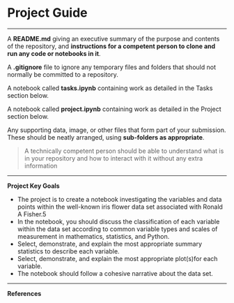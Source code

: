 # Project Guide

---

A **README.md** giving an executive summary of the purpose and contents of the repository, and **instructions for a competent person to clone and run any code or notebooks in it**.

A **.gitignore** file to ignore any temporary files and folders that should not normally be committed to a repository.

A notebook called **tasks.ipynb** containing work as detailed in the Tasks section below.

A notebook called **project.ipynb** containing work as detailed in the Project section below.

Any supporting data, image, or other files that form part of your submission. These should be neatly arranged, using **sub-folders as appropriate**.

> A technically competent person should be able to understand what is in your repository and how to interact with it without any extra information

---

**Project Key Goals**

- The project is to create a notebook investigating the variables and data points within the well-known iris flower data set associated with Ronald A Fisher.5
- In the notebook, you should discuss the classification of each variable within the data set according to common variable types and scales of measurement in mathematics, statistics, and Python.
- Select, demonstrate, and explain the most appropriate summary statistics to describe each variable.
- Select, demonstrate, and explain the most appropriate plot(s)for each variable.
- The notebook should follow a cohesive narrative about the data set.

---

**References**

[^1]: Fisher,R. A.. (1988). Iris. UCI Machine Learning Repository. https://doi.org/10.24432/C56C76.
[^2]: “pandas.DataFrame.head — pandas 2.1.4 documentation” https://pandas.pydata.org/docs/reference/api/pandas.DataFrame.head.html
[^3]: “pandas.DataFrame.info — pandas 2.1.4 documentation https://pandas.pydata.org/docs/reference/api/pandas.DataFrame.info.html
[^4]: “pandas.DataFrame.shape — pandas 2.1.4 documentation” https://pandas.pydata.org/docs/reference/api/pandas.DataFrame.shape.html
[^5]: “Pandas DataFrame describe() Method” https://www.w3schools.com/python/pandas/ref_df_describe.asp#:~:text=The describe() method returns,The average (mean) value.
[^6]: “pandas.DataFrame.isnull” — pandas 2.1.4 documentation” https://pandas.pydata.org/docs/reference/api/pandas.DataFrame.isnull.html
[^7]: “4.2 Types of variables” https://www150.statcan.gc.ca/n1/edu/power-pouvoir/ch8/5214817-eng.htm#
[^8]: “The Anatomy of Data” https://www.ncbi.nlm.nih.gov/pmc/articles/PMC5958489/#:~:text=A qualitative variable, also called,categorical data: nominal and ordinal. 
[^9]: “Categorical and Numerical Types of Data | 365 Data Science” https://365datascience.com/tutorials/statistics-tutorials/numerical-categorical-data/
[^10]: “Types of data & the scales of measurement” https://studyonline.unsw.edu.au/blog/types-of-data#:~:text=Scales of measurement is how,to properly analyse the data.
[^11]: “Python Modules: What are and How to Import Modules in Python? | DataCamp” https://www.datacamp.com/tutorial/modules-in-python
[^12]: “Histograms — Matplotlib 3.8.2 documentation” https://matplotlib.org/stable/gallery/statistics/hist.html
[^13]: “How to Create Subplots in Seaborn (With Examples) - Statology” https://www.statology.org/seaborn-subplots/#:~:text=You%20can%20use%20the%20following,chart%20in%20each%20subplot%20sns.
[^14]: “Violin plot basics — Matplotlib 3.8.2 documentation” https://matplotlib.org/stable/gallery/statistics/violinplot.html
[^15]: “seaborn.relplot — seaborn 0.13.1 documentation” https://seaborn.pydata.org/generated/seaborn.relplot.html
[^16]: “Scatterplot using Seaborn in Python - GeeksforGeeks” https://www.geeksforgeeks.org/scatterplot-using-seaborn-in-python/ 
[^17]: “Visualizing statistical relationships — seaborn 0.13.1 documentation” https://seaborn.pydata.org/tutorial/relational.html
[^18]: “seaborn.catplot — seaborn 0.13.1 documentation” https://seaborn.pydata.org/generated/seaborn.catplot.html
[^19]: “seaborn.PairGrid — seaborn 0.13.1 documentation” https://seaborn.pydata.org/generated/seaborn.PairGrid.html
